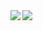 <!-- ![GitHub Stats Card](https://github-readme-stats.vercel.app/api?username=ak-matsu&show_icons=true)

![Top Langs](https://github-readme-stats.vercel.app/api/top-langs/?username=ak-matsu) -->

<a href="https://github.com/anuraghazra/github-readme-stats">
  <img align="left" src="https://github-readme-stats.vercel.app/api?username=ak-matsu&count_private=true&show_icons=true" />
</a>
<a href="https://github.com/anuraghazra/github-readme-stats">
  <img align="left" src="https://github-readme-stats.vercel.app/api/top-langs/?username=ak-matsu" />
</a>


